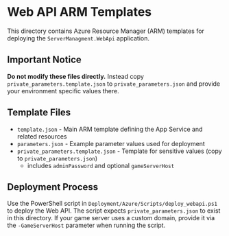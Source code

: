 # Web API ARM Templates

This directory contains Azure Resource Manager (ARM) templates for deploying the `ServerManagment.WebApi` application.

## Important Notice

**Do not modify these files directly.** Instead copy `private_parameters.template.json` to `private_parameters.json` and provide your environment specific values there.

## Template Files

- `template.json` - Main ARM template defining the App Service and related resources
- `parameters.json` - Example parameter values used for deployment
- `private_parameters.template.json` - Template for sensitive values (copy to `private_parameters.json`)
  - includes `adminPassword` and optional `gameServerHost`

## Deployment Process

Use the PowerShell script in `Deployment/Azure/Scripts/deploy_webapi.ps1` to deploy the Web API. The script expects `private_parameters.json` to exist in this directory.
If your game server uses a custom domain, provide it via the `-GameServerHost` parameter when running the script.

